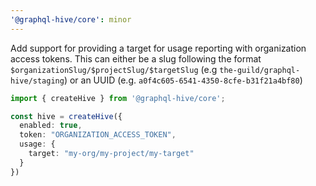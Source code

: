 ```yaml
---
'@graphql-hive/core': minor
---
```


Add support for providing a target for usage reporting with organization access tokens.
This can either be a slug following the format `$organizationSlug/$projectSlug/$targetSlug` (e.g `the-guild/graphql-hive/staging`)
or an UUID (e.g. `a0f4c605-6541-4350-8cfe-b31f21a4bf80`)

```ts
import { createHive } from '@graphql-hive/core';

const hive = createHive({
  enabled: true,
  token: "ORGANIZATION_ACCESS_TOKEN",
  usage: {
    target: "my-org/my-project/my-target"
  }
})
```

